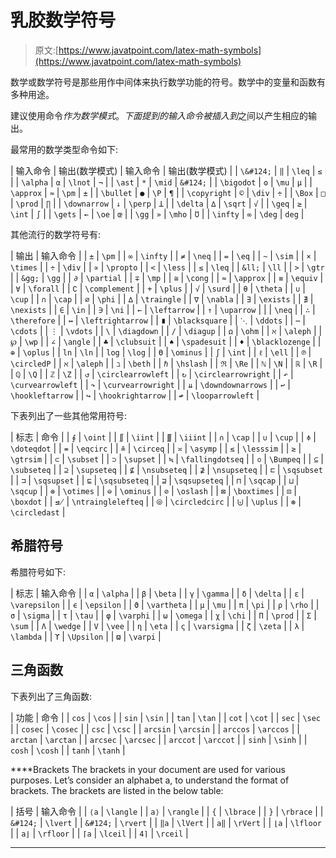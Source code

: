 # 乳胶数学符号

> 原文:[https://www.javatpoint.com/latex-math-symbols](https://www.javatpoint.com/latex-math-symbols)

数学或数学符号是那些用作中间体来执行数学功能的符号。数学中的变量和函数有多种用途。

建议使用命令$作为数学模式。下面提到的输入命令被插入到$之间以产生相应的输出。

最常用的数学类型命令如下:

| 输入命令 | 输出(数学模式) | 输入命令 | 输出(数学模式) |
| `\&#124;` | `‖` | `\leq` | `≤` |
| `\alpha` | `α` | `\lnot` | `¬` |
| `\ast` | `*` | `\mid` | `&#124;` |
| `\bigodot` | `ʘ` | `\mu` | `µ` |
| `\approx` | `≈` | `\pm` | `±` |
| `\bullet` | `●` | `\P` | `¶` |
| `\copyright` | `©` | `\div` | `÷` |
| `\Box` | `□` | `\prod` | `∏` |
| `\downarrow` | `↓` | `\perp` | `ꓕ` |
| `\delta` | `∆` | `\sqrt` | `√` |
| `\geq` | `≥` | `\int` | `∫` |
| `\gets` | `←` | `\oe` | `œ` |
| `\gg` | `»` | `\mho` | `Ʊ` |
| `\infty` | `∞` | `\deg` | `deg` |

其他流行的数学符号有:

| 输出 | 输入命令 |
| `±` | `\pm` |
| `∞` | `\infty` |
| `≠` | `\neq` |
| `=` | `\eq` |
| `~` | `\sim` |
| `×` | `\times` |
| `÷` | `\div` |
| `∝` | `\propto` |
| `<` | `\less` |
| `≤` | `\leq` |
| `&ll;` | `\ll` |
| `>` | `\gtr` |
| `&gg;` | `\gg` |
| `∂` | `\partial` |
| `∓` | `\mp` |
| `≅` | `\cong` |
| `≈` | `\approx` |
| `≡` | `\equiv` |
| `∀` | `\forall` |
| `∁` | `\complement` |
| `+` | `\plus` |
| `√` | `\surd` |
| `θ` | `\theta` |
| `∪` | `\cup` |
| `∩` | `\cap` |
| `∅` | `\phi` |
| `∆` | `\traingle` |
| `∇` | `\nabla` |
| `∃` | `\exists` |
| `∄` | `\nexists` |
| `∈` | `\in` |
| `∋` | `\ni` |
| `←` | `\leftarrow` |
| `↑` | `\uparrow` |
|  | `\neq` |
| `∴` | `\therefore` |
| `↔` | `\leftrightarrow` |
| `∎` | `\blacksquare` |
| `⋱` | `\ddots` |
| `⋯` | `\cdots` |
| `⋮` | `\vdots` |
| `\` | `\diagdown` |
| `/` | `\diagup` |
| `ꭥ` | `\ohm` |
| `ℵ` | `\aleph` |
| `℘` | `\wp` |
| `∠` | `\angle` |
| `♣` | `\clubsuit` |
| `♠` | `\spadesuit` |
| `♦` | `\blacklozenge` |
| `⊕` | `\oplus` |
| `ln` | `\ln` |
| `log` | `\log` |
| `ϴ` | `\ominus` |
| `ʃ` | `\int` |
| `ℓ` | `\ell` |
| `℗` | `\circledP` |
| `ℵ` | `\aleph` |
| `ℶ` | `\beth` |
| `ℏ` | `\hslash` |
| `ℜ` | `\Re` |
| `ℕ` | `\N` |
| `ℝ` | `\R` |
| `ℚ` | `\Q` |
| `ℤ` | `\Z` |
| `↺` | `\circlearrowleft` |
| `↻` | `\circlearrowright` |
| `↶` | `\curvearrowleft` |
| `↷` | `\curvearrowright` |
| `⇊` | `\downdownarrows` |
| `↩` | `\hookleftarrow` |
| `↪` | `\hookrightarrow` |
| `↫` | `\looparrowleft` |

下表列出了一些其他常用符号:

| 标志 | 命令 |
| `∮` | `\oint` |
| `∬` | `\iint` |
| `∭` | `\iiint` |
| `∩` | `\cap` |
| `∪` | `\cup` |
| `≑` | `\doteqdot` |
| `≖` | `\eqcirc` |
| `≗` | `\circeq` |
| `≍` | `\asymp` |
| `≲` | `\lesssim` |
| `≳` | `\gtrsim` |
| `⊂` | `\subset` |
| `⊃` | `\supset` |
| `≒` | `\fallingdotseq` |
| `≎` | `\Bumpeq` |
| `⊆` | `\subseteq` |
| `⊇` | `\supseteq` |
| `⊈` | `\nsubseteq` |
| `⊉` | `\nsupseteq` |
| `⊏` | `\sqsubset` |
| `⊐` | `\sqsupset` |
| `⊑` | `\sqsubseteq` |
| `⊒` | `\sqsupseteq` |
| `⊓` | `\sqcap` |
| `⊔` | `\sqcup` |
| `⊗` | `\otimes` |
| `⊖` | `\ominus` |
| `⊘` | `\oslash` |
| `⊠` | `\boxtimes` |
| `⊡` | `\boxdot` |
| `⋬` | `\ntrainglelefteq` |
| `⦾` | `\circledcirc` |
| `⨄` | `\uplus` |
| `⊛` | `\circledast` |

## 希腊符号

希腊符号如下:

| 标志 | 输入命令 |
| `α` | `\alpha` |
| `β` | `\beta` |
| `γ` | `\gamma` |
| `δ` | `\delta` |
| `ε` | `\varepsilon` |
| `ϵ` | `\epsilon` |
| `ϑ` | `\vartheta` |
| `μ` | `\mu` |
| `π` | `\pi` |
| `ρ` | `\rho` |
| `σ` | `\sigma` |
| `τ` | `\tau` |
| `φ` | `\varphi` |
| `ω` | `\omega` |
| `χ` | `\chi` |
| `Π` | `\prod` |
| `Σ` | `\sum` |
| `Λ` | `\wedge` |
| `V` | `\vee` |
| `η` | `\eta` |
| `ς` | `\varsigma` |
| `ζ` | `\zeta` |
| `λ` | `\lambda` |
| `ϒ` | `\Upsilon` |
| `ϖ` | `\varpi` |

## 三角函数

下表列出了三角函数:

| 功能 | 命令 |
| `cos` | `\cos` |
| `sin` | `\sin` |
| `tan` | `\tan` |
| `cot` | `\cot` |
| `sec` | `\sec` |
| `cosec` | `\cosec` |
| `csc` | `\csc` |
| `arcsin` | `\arcsin` |
| `arccos` | `\arccos` |
| `arctan` | `\arctan` |
| `arcsec` | `\arcsec` |
| `arccot` | `\arccot` |
| `sinh` | `\sinh` |
| `cosh` | `\cosh` |
| `tanh` | `\tanh` |

****Brackets The brackets in your document are used for various purposes. Let’s consider an alphabet a, to understand the format of brackets. The brackets are listed in the below table:

| 括号 | 输入命令 |
| `⟨a` | `\langle` |
| `a⟩` | `\rangle` |
| `{` | `\lbrace` |
| `}` | `\rbrace` |
| `&#124;` | `\lvert` |
| `&#124;` | `\rvert` |
| `‖a` | `\lVert` |
| `a‖` | `\rVert` |
| `⌊a` | `\lfloor` |
| `a⌋` | `\rfloor` |
| `⌈a` | `\lceil` |
| `4⌉` | `\rceil` |

* * *****
